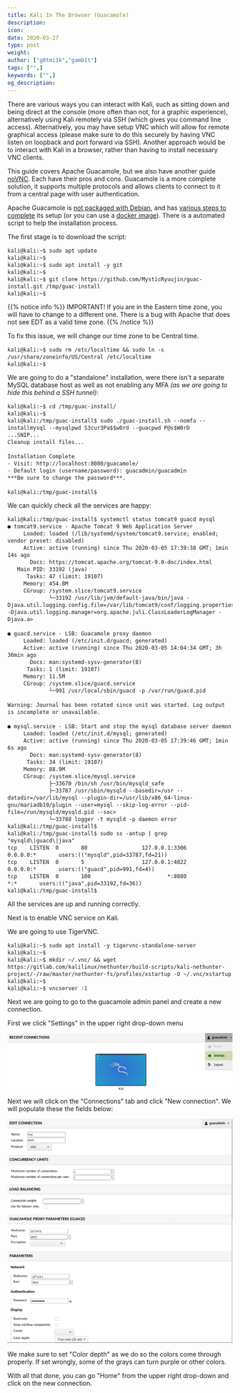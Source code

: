 ```yaml
---
title: Kali In The Browser (Guacamole)
description:
icon:
date: 2020-03-27
type: post
weight:
author: ["g0tmi1k","gamb1t"]
tags: ["",]
keywords: ["",]
og_description:
---
```


There are various ways you can interact with Kali, such as sitting down and being direct at the console (more often than not, for a graphic experience), alternatively using Kali remotely via SSH (which gives you command line access). Alternatively, you may have setup VNC which will allow for remote graphical access (please make sure to do this securely by having VNC listen on loopback and port forward via SSH). Another approach would be to interact with Kali in a browser, rather than having to install necessary VNC clients.

This guide covers Apache Guacamole, but we also have another guide [noVNC](/general-use/novnc-kali-in-browser/). Each have their pros and cons. Guacamole is a more complete solution, it supports multiple protocols and allows clients to connect to it from a central page with user authentication.

Apache Guacamole is [not packaged with Debian](https://wiki.debian.org/Guacamole), and has [various steps to complete](https://guacamole.apache.org/doc/gug/installing-guacamole.html) its setup (or you can use a [docker image](https://guacamole.apache.org/doc/gug/guacamole-docker.html)). There is a automated script to help the installation process.

The first stage is to download the script:

```
kali@kali:~$ sudo apt update
kali@kali:~$
kali@kali:~$ sudo apt install -y git
kali@kali:~$
kali@kali:~$ git clone https://github.com/MysticRyuujin/guac-install.git /tmp/guac-install
kali@kali:~$
```

{{% notice info %}}
IMPORTANT! If you are in the Eastern time zone, you will have to change to a different one. There is a bug with Apache that does not see EDT as a valid time zone.
{{% /notice %}}

To fix this issue, we will change our time zone to be Central time.

```
kali@kali:~$ sudo rm /etc/localtime && sudo ln -s /usr/share/zoneinfo/US/Central /etc/localtime
kali@kali:~$
```

We are going to do a "standalone" installation, were there isn't a separate MySQL database host as well as not enabling any MFA _(as we are going to hide this behind a SSH tunnel)_:

```
kali@kali:~$ cd /tmp/guac-install/
kali@kali:~$
kali@kali:/tmp/guac-install$ sudo ./guac-install.sh --nomfa --installmysql --mysqlpwd S3cur3Pa$$w0rd --guacpwd P@s$W0rD
...SNIP...
Cleanup install files...

Installation Complete
- Visit: http://localhost:8080/guacamole/
- Default login (username/password): guacadmin/guacadmin
***Be sure to change the password***.

kali@kali:/tmp/guac-install$
```

We can quickly check all the services are happy:

```
kali@kali:/tmp/guac-install$ systemctl status tomcat9 guacd mysql
● tomcat9.service - Apache Tomcat 9 Web Application Server
     Loaded: loaded (/lib/systemd/system/tomcat9.service; enabled; vendor preset: disabled)
     Active: active (running) since Thu 2020-03-05 17:39:38 GMT; 1min 14s ago
       Docs: https://tomcat.apache.org/tomcat-9.0-doc/index.html
   Main PID: 33192 (java)
      Tasks: 47 (limit: 19107)
     Memory: 454.8M
     CGroup: /system.slice/tomcat9.service
             └─33192 /usr/lib/jvm/default-java/bin/java -Djava.util.logging.config.file=/var/lib/tomcat9/conf/logging.properties -Djava.util.logging.manager=org.apache.juli.ClassLoaderLogManager -Djava.a>

● guacd.service - LSB: Guacamole proxy daemon
     Loaded: loaded (/etc/init.d/guacd; generated)
     Active: active (running) since Thu 2020-03-05 14:04:34 GMT; 3h 36min ago
       Docs: man:systemd-sysv-generator(8)
      Tasks: 1 (limit: 19107)
     Memory: 11.5M
     CGroup: /system.slice/guacd.service
             └─991 /usr/local/sbin/guacd -p /var/run/guacd.pid

Warning: Journal has been rotated since unit was started. Log output is incomplete or unavailable.

● mysql.service - LSB: Start and stop the mysql database server daemon
     Loaded: loaded (/etc/init.d/mysql; generated)
     Active: active (running) since Thu 2020-03-05 17:39:46 GMT; 1min 6s ago
       Docs: man:systemd-sysv-generator(8)
      Tasks: 34 (limit: 19107)
     Memory: 88.9M
     CGroup: /system.slice/mysql.service
             ├─33670 /bin/sh /usr/bin/mysqld_safe
             ├─33787 /usr/sbin/mysqld --basedir=/usr --datadir=/var/lib/mysql --plugin-dir=/usr/lib/x86_64-linux-gnu/mariadb19/plugin --user=mysql --skip-log-error --pid-file=/run/mysqld/mysqld.pid --soc>
             └─33788 logger -t mysqld -p daemon error
kali@kali:/tmp/guac-install$
kali@kali:/tmp/guac-install$ sudo ss -antup | grep "mysqld\|guacd\|java"
tcp    LISTEN  0       80                 127.0.0.1:3306         0.0.0.0:*       users:(("mysqld",pid=33787,fd=21))
tcp    LISTEN  0       5                  127.0.0.1:4822         0.0.0.0:*       users:(("guacd",pid=991,fd=4))
tcp    LISTEN  0       100                        *:8080               *:*       users:(("java",pid=33192,fd=36))
kali@kali:/tmp/guac-install$
```

All the services are up and running correctly.

Next is to enable VNC service on Kali.

We are going to use TigerVNC.

```
kali@kali:~$ sudo apt install -y tigervnc-standalone-server
kali@kali:~$
kali@kali:~$ mkdir ~/.vnc/ && wget https://gitlab.com/kalilinux/nethunter/build-scripts/kali-nethunter-project/-/raw/master/nethunter-fs/profiles/xstartup -O ~/.vnc/xstartup
kali@kali:~$
kali@kali:~$ vncserver :1
```

Next we are going to go to the guacamole admin panel and create a new connection.

First we click "Settings" in the upper right drop-down menu

![](guacamole-kali-in-browser-1.png)

Next we will click on the "Connections" tab and click "New connection". We will populate these the fields below:

![](guacamole-kali-in-browser-2.png)

We make sure to set "Color depth" as we do so the colors come through properly. If set wrongly, some of the grays can turn purple or other colors.

With all that done, you can go "Home" from the upper right drop-down and click on the new connection.